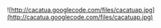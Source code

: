 ![http://cacatua.googlecode.com/files/cacatuap.jpg](http://cacatua.googlecode.com/files/cacatuap.jpg)